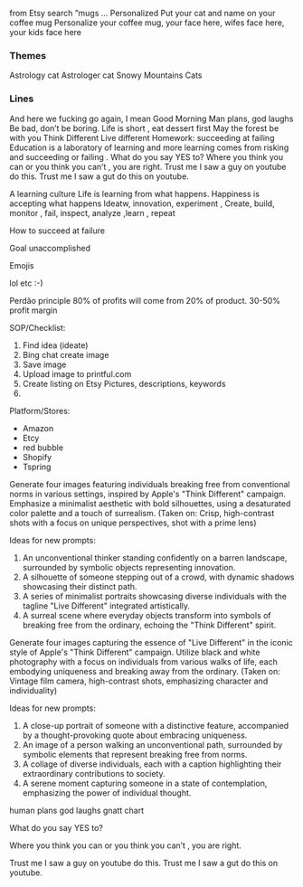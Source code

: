



from Etsy search ”mugs …
Personalized 
Put your cat and name on your coffee mug
Personalize your coffee mug, your face here, wifes face here, your kids face here

### Themes
Astrology cat
Astrologer cat
Snowy Mountains 
Cats

### Lines
And here we fucking go again, I mean Good Morning
Man plans, god laughs 
Be bad, don’t be boring. 
Life is short , eat dessert first 
May the forest be with you
Think Different
Live different 
Homework: succeeding at failing 
Education is a laboratory of learning and more learning comes from risking and succeeding or failing . 
What do you say YES to?
Where you think you can or you think you can’t , you are right. 
Trust me I saw a guy on youtube do this.
Trust me I saw a gut do this on youtube.




A learning culture 
Life is learning from what happens. 
Happiness is accepting what happens 
Ideatw, innovation, experiment , Create, build, monitor , fail, inspect, analyze ,learn , repeat 

How to succeed at failure 

Goal unaccomplished


Emojis 

lol etc 
:-) 

Perdão principle 80% of profits will come from 20% of product.
30-50% profit margin 


SOP/Checklist:

1. Find idea (ideate)
2. Bing chat create image 
3. Save image
4. Upload image to printful.com
5. Create listing on Etsy Pictures, descriptions, keywords 
6. 

Platform/Stores:
 - Amazon
 - Etcy
 - red bubble
 - Shopify
 - Tspring 


Generate four images featuring individuals breaking free from conventional norms in various settings, inspired by Apple's "Think Different" campaign. Emphasize a minimalist aesthetic with bold silhouettes, using a desaturated color palette and a touch of surrealism. (Taken on: Crisp, high-contrast shots with a focus on unique perspectives, shot with a prime lens)

Ideas for new prompts:
1. An unconventional thinker standing confidently on a barren landscape, surrounded by symbolic objects representing innovation.
2. A silhouette of someone stepping out of a crowd, with dynamic shadows showcasing their distinct path.
3. A series of minimalist portraits showcasing diverse individuals with the tagline "Live Different" integrated artistically.
4. A surreal scene where everyday objects transform into symbols of breaking free from the ordinary, echoing the "Think Different" spirit.

Generate four images capturing the essence of "Live Different" in the iconic style of Apple's "Think Different" campaign. Utilize black and white photography with a focus on individuals from various walks of life, each embodying uniqueness and breaking away from the ordinary. (Taken on: Vintage film camera, high-contrast shots, emphasizing character and individuality)

Ideas for new prompts:
1. A close-up portrait of someone with a distinctive feature, accompanied by a thought-provoking quote about embracing uniqueness.
2. An image of a person walking an unconventional path, surrounded by symbolic elements that represent breaking free from norms.
3. A collage of diverse individuals, each with a caption highlighting their extraordinary contributions to society.
4. A serene moment capturing someone in a state of contemplation, emphasizing the power of individual thought.



human plans god laughs
 gnatt chart



What do you say YES to?

Where you think you can or you think you can’t , you are right. 

Trust me I saw a guy on youtube do this.
Trust me I saw a gut do this on youtube.